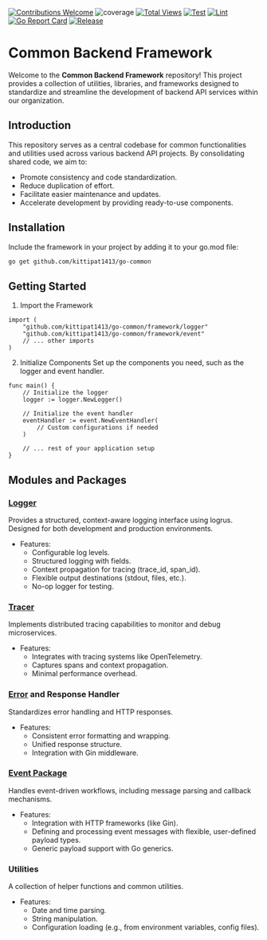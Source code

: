 [![Contributions Welcome](https://img.shields.io/badge/contributions-welcome-brightgreen.svg?style=flat)](https://github.com/kittipat1413/go-common/issues)
![coverage](https://img.shields.io/badge/coverage-78.2%25-brightgreen)
[![Total Views](https://hits.dwyl.com/kittipat1413/go-common.svg)](https://hits.dwyl.com/kittipat1413/go-common)
[![Test](https://github.com/kittipat1413/go-common/actions/workflows/test.yaml/badge.svg?branch=main)](https://github.com/kittipat1413/go-common/actions/workflows/test.yaml)
[![Lint](https://github.com/kittipat1413/go-common/actions/workflows/lint.yaml/badge.svg?branch=main)](https://github.com/kittipat1413/go-common/actions/workflows/lint.yaml)
[![Go Report Card](https://goreportcard.com/badge/github.com/kittipat1413/go-common)](https://goreportcard.com/report/github.com/kittipat1413/go-common)
[![Release](https://img.shields.io/github/release/kittipat1413/go-common.svg?style=flat-square)](https://github.com/kittipat1413/go-common/releases/latest)

# Common Backend Framework
Welcome to the **Common Backend Framework** repository! This project provides a collection of utilities, libraries, and frameworks designed to standardize and streamline the development of backend API services within our organization.

## Introduction
This repository serves as a central codebase for common functionalities and utilities used across various backend API projects. By consolidating shared code, we aim to:
- Promote consistency and code standardization.
- Reduce duplication of effort.
- Facilitate easier maintenance and updates.
- Accelerate development by providing ready-to-use components.

## Installation
Include the framework in your project by adding it to your go.mod file:
```bash
go get github.com/kittipat1413/go-common
```

## Getting Started
1. Import the Framework
```golang
import (
    "github.com/kittipat1413/go-common/framework/logger"
    "github.com/kittipat1413/go-common/framework/event"
    // ... other imports
)
```
2. Initialize Components
Set up the components you need, such as the logger and event handler.
```golang
func main() {
    // Initialize the logger
    logger := logger.NewLogger()

    // Initialize the event handler
    eventHandler := event.NewEventHandler(
        // Custom configurations if needed
    )

    // ... rest of your application setup
}
```

## Modules and Packages
### [Logger](/framework/logger/)
Provides a structured, context-aware logging interface using logrus. Designed for both development and production environments.
- Features:
  - Configurable log levels.
  - Structured logging with fields.
  - Context propagation for tracing (trace_id, span_id).
  - Flexible output destinations (stdout, files, etc.).
  - No-op logger for testing.

### [Tracer](/framework/trace/)
Implements distributed tracing capabilities to monitor and debug microservices.
- Features:
  - Integrates with tracing systems like OpenTelemetry.
  - Captures spans and context propagation.
  - Minimal performance overhead.

### [Error](/framework/errors/) and Response Handler
Standardizes error handling and HTTP responses.
- Features:
  - Consistent error formatting and wrapping.
  - Unified response structure.
  - Integration with Gin middleware.

### [Event Package](/framework//event/)
Handles event-driven workflows, including message parsing and callback mechanisms.
- Features:
  - Integration with HTTP frameworks (like Gin).
  - Defining and processing event messages with flexible, user-defined payload types.
  - Generic payload support with Go generics.

### Utilities
A collection of helper functions and common utilities.
- Features:
  - Date and time parsing.
  - String manipulation.
  - Configuration loading (e.g., from environment variables, config files).